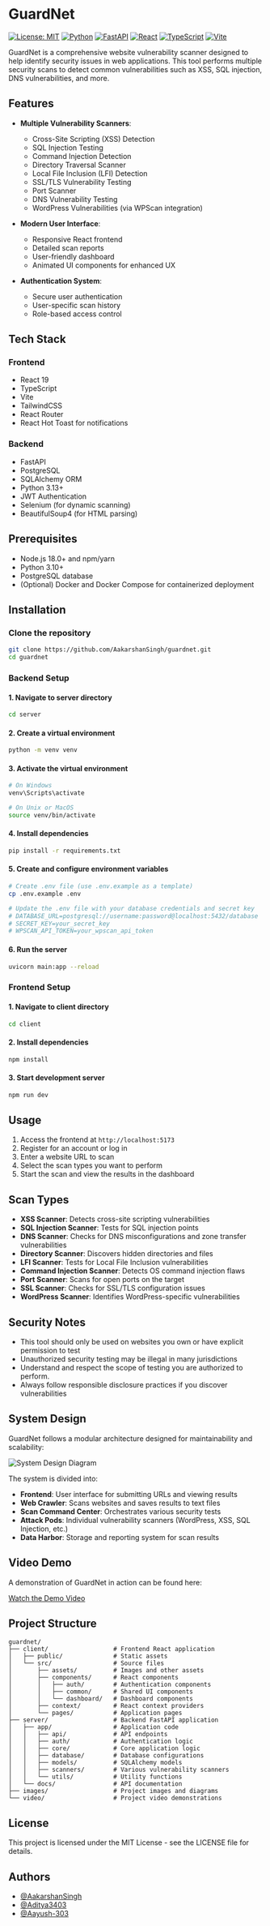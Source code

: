 # GuardNet

[![License: MIT](https://img.shields.io/badge/License-MIT-yellow.svg)](https://opensource.org/licenses/MIT)
[![Python](https://img.shields.io/badge/python-3.10+-blue.svg)](https://www.python.org/downloads/)
[![FastAPI](https://img.shields.io/badge/FastAPI-0.115.12-009688.svg?style=flat&logo=fastapi)](https://fastapi.tiangolo.com/)
[![React](https://img.shields.io/badge/React-19.0.0-61DAFB.svg?style=flat&logo=react)](https://react.dev/)
[![TypeScript](https://img.shields.io/badge/TypeScript-5.0+-3178C6.svg?style=flat&logo=typescript)](https://www.typescriptlang.org/)
[![Vite](https://img.shields.io/badge/Vite-latest-646CFF.svg?style=flat&logo=vite)](https://vitejs.dev/)

GuardNet is a comprehensive website vulnerability scanner designed to help identify security issues in web applications. This tool performs multiple security scans to detect common vulnerabilities such as XSS, SQL injection, DNS vulnerabilities, and more.

## Features

- **Multiple Vulnerability Scanners**:
  - Cross-Site Scripting (XSS) Detection
  - SQL Injection Testing
  - Command Injection Detection
  - Directory Traversal Scanner
  - Local File Inclusion (LFI) Detection
  - SSL/TLS Vulnerability Testing
  - Port Scanner
  - DNS Vulnerability Testing
  - WordPress Vulnerabilities (via WPScan integration)

- **Modern User Interface**:
  - Responsive React frontend
  - Detailed scan reports
  - User-friendly dashboard
  - Animated UI components for enhanced UX

- **Authentication System**:
  - Secure user authentication
  - User-specific scan history
  - Role-based access control

## Tech Stack

### Frontend
- React 19
- TypeScript
- Vite
- TailwindCSS
- React Router
- React Hot Toast for notifications

### Backend
- FastAPI
- PostgreSQL
- SQLAlchemy ORM
- Python 3.13+
- JWT Authentication
- Selenium (for dynamic scanning)
- BeautifulSoup4 (for HTML parsing)

## Prerequisites

- Node.js 18.0+ and npm/yarn
- Python 3.10+
- PostgreSQL database
- (Optional) Docker and Docker Compose for containerized deployment

## Installation

### Clone the repository
```bash
git clone https://github.com/AakarshanSingh/guardnet.git
cd guardnet
```

### Backend Setup

#### 1. Navigate to server directory
```bash
cd server
```

#### 2. Create a virtual environment
```bash
python -m venv venv
```

#### 3. Activate the virtual environment
```bash
# On Windows
venv\Scripts\activate

# On Unix or MacOS
source venv/bin/activate
```

#### 4. Install dependencies
```bash
pip install -r requirements.txt
```

#### 5. Create and configure environment variables
```bash
# Create .env file (use .env.example as a template)
cp .env.example .env

# Update the .env file with your database credentials and secret key
# DATABASE_URL=postgresql://username:password@localhost:5432/database
# SECRET_KEY=your_secret_key
# WPSCAN_API_TOKEN=your_wpscan_api_token
```

#### 6. Run the server
```bash
uvicorn main:app --reload
```

### Frontend Setup

#### 1. Navigate to client directory
```bash
cd client
```

#### 2. Install dependencies
```bash
npm install
```

#### 3. Start development server
```bash
npm run dev
```

## Usage

1. Access the frontend at `http://localhost:5173`
2. Register for an account or log in
3. Enter a website URL to scan
4. Select the scan types you want to perform
5. Start the scan and view the results in the dashboard

## Scan Types

- **XSS Scanner**: Detects cross-site scripting vulnerabilities
- **SQL Injection Scanner**: Tests for SQL injection points
- **DNS Scanner**: Checks for DNS misconfigurations and zone transfer vulnerabilities
- **Directory Scanner**: Discovers hidden directories and files
- **LFI Scanner**: Tests for Local File Inclusion vulnerabilities
- **Command Injection Scanner**: Detects OS command injection flaws
- **Port Scanner**: Scans for open ports on the target
- **SSL Scanner**: Checks for SSL/TLS configuration issues
- **WordPress Scanner**: Identifies WordPress-specific vulnerabilities

## Security Notes

- This tool should only be used on websites you own or have explicit permission to test
- Unauthorized security testing may be illegal in many jurisdictions
- Understand and respect the scope of testing you are authorized to perform.
- Always follow responsible disclosure practices if you discover vulnerabilities

## System Design

GuardNet follows a modular architecture designed for maintainability and scalability:

![System Design Diagram](./images/System%20Design.png)

The system is divided into:
- **Frontend**: User interface for submitting URLs and viewing results
- **Web Crawler**: Scans websites and saves results to text files
- **Scan Command Center**: Orchestrates various security tests
- **Attack Pods**: Individual vulnerability scanners (WordPress, XSS, SQL Injection, etc.)
- **Data Harbor**: Storage and reporting system for scan results

## Video Demo

A demonstration of GuardNet in action can be found here:

[Watch the Demo Video](./video/G54.mp4)

## Project Structure

```
guardnet/
├── client/                  # Frontend React application
│   ├── public/              # Static assets
│   └── src/                 # Source files
│       ├── assets/          # Images and other assets
│       ├── components/      # React components
│       │   ├── auth/        # Authentication components
│       │   ├── common/      # Shared UI components
│       │   └── dashboard/   # Dashboard components
│       ├── context/         # React context providers
│       └── pages/           # Application pages
├── server/                  # Backend FastAPI application
│   ├── app/                 # Application code
│   │   ├── api/             # API endpoints
│   │   ├── auth/            # Authentication logic
│   │   ├── core/            # Core application logic
│   │   ├── database/        # Database configurations
│   │   ├── models/          # SQLAlchemy models
│   │   ├── scanners/        # Various vulnerability scanners
│   │   └── utils/           # Utility functions
│   └── docs/                # API documentation
├── images/                  # Project images and diagrams
└── video/                   # Project video demonstrations
```

## License

This project is licensed under the MIT License - see the LICENSE file for details.

## Authors

- [@AakarshanSingh](https://github.com/AakarshanSingh)
- [@Aditya3403](https://github.com/Aditya3403)
- [@Aayush-303](https://github.com/Aayush-303)
